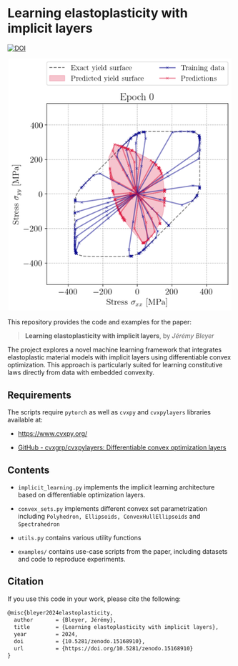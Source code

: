 # Learning elastoplasticity with implicit layers

[![DOI](https://zenodo.org/badge/DOI/10.5281/zenodo.15168910.svg)](https://doi.org/10.5281/zenodo.15168910)

<p align="center">
<img src="./examples/Hosford_biaxial_plasticity/Hosford_plasticity_learning.gif" alt="Description" width="500">
</p>

This repository provides the code and examples for the paper:

> **Learning elastoplasticity with implicit layers**, by *Jérémy Bleyer*

The project explores a novel machine learning framework that integrates elastoplastic material models with implicit layers using differentiable convex optimization. This approach is particularly suited for learning constitutive laws directly from data with embedded convexity.

## Requirements

The scripts require `pytorch` as well as `cvxpy` and `cvxpylayers` libraries available at: 

- https://www.cvxpy.org/

- [GitHub - cvxgrp/cvxpylayers: Differentiable convex optimization layers](https://github.com/cvxgrp/cvxpylayers)

## Contents

- `implicit_learning.py` implements the implicit learning architecture based on differentiable optimization layers.

- `convex_sets.py` implements different convex set parametrization including `Polyhedron, Ellipsoids, ConvexHullEllipsoids` and `Spectrahedron`

- `utils.py` contains various utility functions

- `examples/` contains use-case scripts from the paper, including datasets and code to reproduce experiments.

## Citation

If you use this code in your work, please cite the following:
```
@misc{bleyer2024elastoplasticity,
  author       = {Bleyer, Jérémy},
  title        = {Learning elastoplasticity with implicit layers},
  year         = 2024,
  doi          = {10.5281/zenodo.15168910},
  url          = {https://doi.org/10.5281/zenodo.15168910}
}
```
